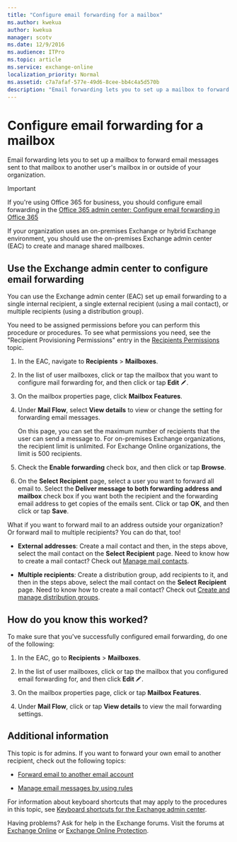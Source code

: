 ```yaml
---
title: "Configure email forwarding for a mailbox"
ms.author: kwekua
author: kwekua
manager: scotv
ms.date: 12/9/2016
ms.audience: ITPro
ms.topic: article
ms.service: exchange-online
localization_priority: Normal
ms.assetid: c7a7afaf-577e-49d6-8cee-bb4c4a5d570b
description: "Email forwarding lets you to set up a mailbox to forward email messages sent to that mailbox to another user's mailbox in or outside of your organization."
---
```


# Configure email forwarding for a mailbox

Email forwarding lets you to set up a mailbox to forward email messages sent to that mailbox to another user's mailbox in or outside of your organization.
  
> [!IMPORTANT]
> If you're using Office 365 for business, you should configure email forwarding in the [Office 365 admin center: Configure email forwarding in Office 365 ](https://go.microsoft.com/fwlink/p/?LinkId=834774)
  
If your organization uses an on-premises Exchange or hybrid Exchange environment, you should use the on-premises Exchange admin center (EAC) to create and manage shared mailboxes.
  
## Use the Exchange admin center to configure email forwarding

You can use the Exchange admin center (EAC) set up email forwarding to a single internal recipient, a single external recipient (using a mail contact), or multiple recipients (using a distribution group).
  
You need to be assigned permissions before you can perform this procedure or procedures. To see what permissions you need, see the "Recipient Provisioning Permissions" entry in the [Recipients Permissions](https://technet.microsoft.com/library/5b690bcb-c6df-4511-90e1-08ca91f43b37.aspx) topic. 
  
1. In the EAC, navigate to **Recipients** \> **Mailboxes**.
    
2. In the list of user mailboxes, click or tap the mailbox that you want to configure mail forwarding for, and then click or tap **Edit** ![Edit icon](../../media/ITPro_EAC_EditIcon.gif).
    
3. On the mailbox properties page, click **Mailbox Features**.
    
4. Under **Mail Flow**, select **View details** to view or change the setting for forwarding email messages. 
    
    On this page, you can set the maximum number of recipients that the user can send a message to. For on-premises Exchange organizations, the recipient limit is unlimited. For Exchange Online organizations, the limit is 500 recipients.
    
5. Check the **Enable forwarding** check box, and then click or tap **Browse**.
    
6. On the **Select Recipient** page, select a user you want to forward all email to. Select the **Deliver message to both forwarding address and mailbox** check box if you want both the recipient and the forwarding email address to get copies of the emails sent. Click or tap **OK**, and then click or tap **Save**.
    
What if you want to forward mail to an address outside your organization? Or forward mail to multiple recipients? You can do that, too!
  
- **External addresses**: Create a mail contact and then, in the steps above, select the mail contact on the **Select Recipient** page. Need to know how to create a mail contact? Check out [Manage mail contacts](../../recipients-in-exchange-online/manage-mail-contacts.md).
    
- **Multiple recipients**: Create a distribution group, add recipients to it, and then in the steps above, select the mail contact on the **Select Recipient** page. Need to know how to create a mail contact? Check out [Create and manage distribution groups](../../recipients-in-exchange-online/manage-distribution-groups/manage-distribution-groups.md).
    
## How do you know this worked?

To make sure that you've successfully configured email forwarding, do one of the following:
  
1. In the EAC, go to **Recipients** \> **Mailboxes**.
    
2. In the list of user mailboxes, click or tap the mailbox that you configured email forwarding for, and then click **Edit** ![Edit icon](../../media/ITPro_EAC_EditIcon.gif).
    
3. On the mailbox properties page, click or tap **Mailbox Features**.
    
4. Under **Mail Flow**, click or tap **View details** to view the mail forwarding settings. 
    
## Additional information

This topic is for admins. If you want to forward your own email to another recipient, check out the following topics:
  
- [Forward email to another email account](https://go.microsoft.com/fwlink/p/?LinkId=510866)
    
- [Manage email messages by using rules](https://go.microsoft.com/fwlink/p/?LinkId=510869)
    
For information about keyboard shortcuts that may apply to the procedures in this topic, see [Keyboard shortcuts for the Exchange admin center](../../accessibility/keyboard-shortcuts-in-admin-center.md).
  
Having problems? Ask for help in the Exchange forums. Visit the forums at [Exchange Online](https://go.microsoft.com/fwlink/p/?linkId=267542) or [Exchange Online Protection](https://go.microsoft.com/fwlink/p/?linkId=285351).
  

